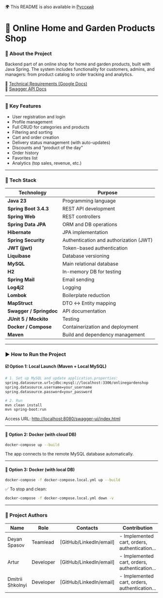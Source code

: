 🌍 This README is also available in [Русский](./README_RU.md)

# 🏡 Online Home and Garden Products Shop

### 📌 About the Project

Backend part of an online shop for home and garden products, built with Java Spring. The system includes functionality for customers, admins, and managers: from product catalog to order tracking and analytics.

🔗 [Technical Requirements (Google Docs)](https://docs.google.com/document/d/10vnhDHE8lb7rTIRdbskId9ESLQE2EJ8y/edit?tab=t.0#heading=h.e2bcw3kuo1da)  
🔗 [Swagger API Docs](http://localhost:8080/swagger-ui/index.html#/)

---

### 🧾 Key Features

- User registration and login
- Profile management
- Full CRUD for categories and products
- Filtering and sorting
- Cart and order creation
- Delivery status management (with auto-updates)
- Discounts and “product of the day”
- Order history
- Favorites list
- Analytics (top sales, revenue, etc.)

---

### 🧪 Tech Stack

| Technology              | Purpose                                                                 |
|-------------------------|-------------------------------------------------------------------------|
| **Java 23**             | Programming language                                                    |
| **Spring Boot 3.4.3**   | REST API development                                                    |
| **Spring Web**          | REST controllers                                                        |
| **Spring Data JPA**     | ORM and DB operations                                                   |
| **Hibernate**           | JPA implementation                                                      |
| **Spring Security**     | Authentication and authorization (JWT)                                 |
| **JWT (jjwt)**          | Token-based authentication                                              |
| **Liquibase**           | Database versioning                                                     |
| **MySQL**               | Main relational database                                                |
| **H2**                  | In-memory DB for testing                                                |
| **Spring Mail**         | Email sending                                                           |
| **Log4j2**              | Logging                                                                 |
| **Lombok**              | Boilerplate reduction                                                   |
| **MapStruct**           | DTO ↔ Entity mapping                                                    |
| **Swagger / Springdoc** | API documentation                                                       |
| **JUnit 5 / Mockito**   | Testing                                                                 |
| **Docker / Compose**    | Containerization and deployment                                         |
| **Maven**               | Build and dependency management                                         |

---

### ▶️ How to Run the Project

#### ☑️ Option 1: Local Launch (Maven + Local MySQL)

```bash
# 1. Set up MySQL and update application.properties:
spring.datasource.url=jdbc:mysql://localhost:3306/onlinegardenshop
spring.datasource.username=your_username
spring.datasource.password=your_password

# 2. Run
mvn clean install
mvn spring-boot:run
```

Access URL: [http://localhost:8080/swagger-ui/index.html](http://localhost:8080/swagger-ui/index.html)

---

#### 🐳 Option 2: Docker (with cloud DB)

```bash
docker-compose up --build
```

The app connects to the remote MySQL database automatically.

---

#### 🐋 Option 3: Docker (with local DB)

```bash
docker-compose -f docker-compose.local.yml up --build
```

✅ To stop and clean:
```bash
docker-compose -f docker-compose.local.yml down -v
```

---

### 👥 Project Authors

| Name             | Role      | Contacts                | Contribution                                  |
|------------------|-----------|-------------------------|-----------------------------------------------|
| Deyan Spasov     | Teamlead  | [GitHub/LinkedIn/email] | - Implemented cart, orders, authentication... |
| Artur            | Developer | [GitHub/LinkedIn/email] | - Implemented cart, orders, authentication... |
| Dmitrii Shkolnyi | Developer | [GitHub/LinkedIn/email] | - Implemented cart, orders, authentication... |

